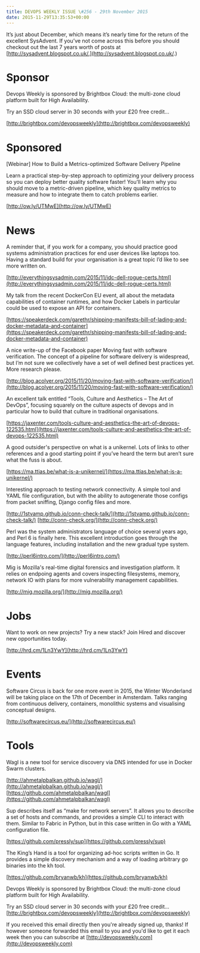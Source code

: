 ```yaml
---
title: DEVOPS WEEKLY ISSUE \#256 - 29th November 2015 
date: 2015-11-29T13:35:53+00:00
---
```


It’s just about December, which means it’s nearly time for the return of the excellent SysAdvent. If you’ve not come across this before you should checkout out the last 7 years worth of posts at [http://sysadvent.blogspot.co.uk/.](http://sysadvent.blogspot.co.uk/.)


Sponsor
======

Devops Weekly is sponsored by Brightbox Cloud: the multi-zone cloud platform built for High Availability.

Try an SSD cloud server in 30 seconds with your £20 free credit…

[http://brightbox.com/devopsweekly](http://brightbox.com/devopsweekly)


Sponsored
========

[Webinar] How to Build a Metrics-optimized Software Delivery Pipeline

Learn a practical step-by-step approach to optimizing your delivery process so you can deploy better quality software faster! You’ll learn why you should move to a metric-driven pipeline, which key quality metrics to measure and how to integrate them to catch problems earlier.

[http://ow.ly/UTMwE](http://ow.ly/UTMwE)


News
====

A reminder that, if you work for a company, you should practice good systems administration practices for end user devices like laptops too. Having a standard build for your organisation is a great topic I’d like to see more written on.

[http://everythingsysadmin.com/2015/11/idc-dell-rogue-certs.html](http://everythingsysadmin.com/2015/11/idc-dell-rogue-certs.html)


My talk from the recent DockerCon EU event, all about the metadata capabilities of container runtimes, and how Docker Labels in particular could be used to expose an API for containers.

[https://speakerdeck.com/garethr/shipping-manifests-bill-of-lading-and-docker-metadata-and-container](https://speakerdeck.com/garethr/shipping-manifests-bill-of-lading-and-docker-metadata-and-container)


A nice write-up of the Facebook paper Moving fast with software verification. The concept of a pipeline for software delivery is widespread, but I’m not sure we collectively have a set of well defined best practices yet. More research please.

[http://blog.acolyer.org/2015/11/20/moving-fast-with-software-verification/](http://blog.acolyer.org/2015/11/20/moving-fast-with-software-verification/)


An excellent talk entitled “Tools, Culture and Aesthetics – The Art of DevOps”, focusing squarely on the culture aspects of devops and in particular how to build that culture in traditional organisations.

[https://jaxenter.com/tools-culture-and-aesthetics-the-art-of-devops-122535.html](https://jaxenter.com/tools-culture-and-aesthetics-the-art-of-devops-122535.html)


A good outsider's perspective on what is a unikernel. Lots of links to other references and a good starting point if you’ve heard the term but aren’t sure what the fuss is about.

[https://ma.ttias.be/what-is-a-unikernel/](https://ma.ttias.be/what-is-a-unikernel/)


Interesting approach to testing network connectivity. A simple tool and YAML file configuration, but with the ability to autogenerate those configs from packet sniffing, Django config files and more.

[http://1stvamp.github.io/conn-check-talk/](http://1stvamp.github.io/conn-check-talk/)
[http://conn-check.org/](http://conn-check.org/)


Perl was the system administrators language of choice several years ago, and Perl 6 is finally here. This excellent introduction goes through the language features, including installation and the new gradual type system.

[http://perl6intro.com/](http://perl6intro.com/)


Mig is Mozilla's real-time digital forensics and investigation platform. It relies on endpoing agents and covers inspecting filesystems, memory, network IO with plans for more vulnerability management capabilities.

[http://mig.mozilla.org/](http://mig.mozilla.org/)



Jobs
====

Want to work on new projects? Try a new stack? Join Hired and discover new opportunities today.

[http://hrd.cm/1Ln3YwY](http://hrd.cm/1Ln3YwY)


Events
======

Software Circus is back for one more event in 2015, the Winter Wonderland will be taking place on the 17th of December in Amsterdam. Talks ranging from continuous delivery, containers, monolithic systems and visualising conceptual designs.

[http://softwarecircus.eu/](http://softwarecircus.eu/)


Tools
=====

Wagl is a new tool for service discovery via DNS intended for use in Docker Swarm clusters.

[http://ahmetalpbalkan.github.io/wagl/](http://ahmetalpbalkan.github.io/wagl/)
[https://github.com/ahmetalpbalkan/wagl](https://github.com/ahmetalpbalkan/wagl)


Sup describes itself as “make for network servers”. It allows you to describe a set of hosts and commands, and provides a simple CLI to interact with them. Similar to Fabric in Python, but in this case written in Go with a YAML configuration file.

[https://github.com/pressly/sup](https://github.com/pressly/sup)


The King’s Hand is a tool for organizing ad-hoc scripts written in Go. It provides a simple discovery mechanism and a way of loading arbitrary go binaries into the kh tool.

[https://github.com/bryanwb/kh](https://github.com/bryanwb/kh)



Devops Weekly is sponsored by Brightbox Cloud: the multi-zone cloud platform built for High Availability.

Try an SSD cloud server in 30 seconds with your £20 free credit…
[http://brightbox.com/devopsweekly](http://brightbox.com/devopsweekly)


If you received this email directly then you're already signed up, thanks! If however someone forwarded this email to you and you'd like to get it each week then you can subscribe at [http://devopsweekly.com](http://devopsweekly.com)

